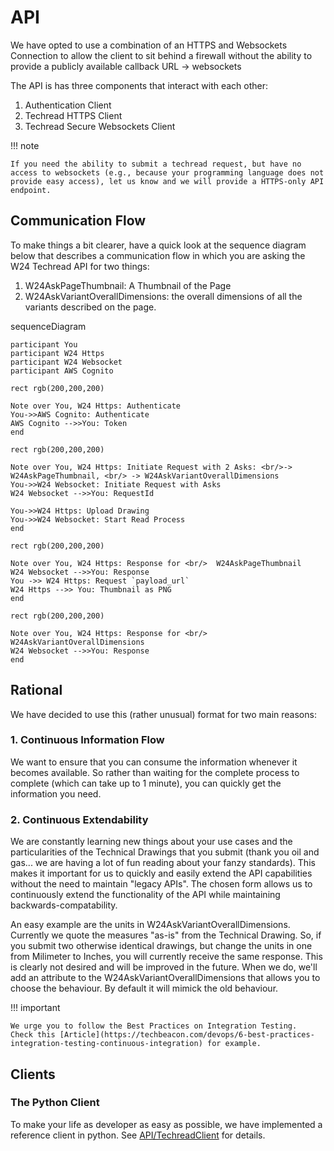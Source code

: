 <link rel="stylesheet" type="text/css" href="/mermaid.css">
<script src="https://unpkg.com/mermaid@8.4.8/dist/mermaid.min.js"></script>
<script>
mermaid.initialize({startOnLoad:true}); 
mermaid.sequenceConfig = {

    diagramMarginX:50,
    diagramMarginY:10,
    boxTextMargin:5,
    noteMargin:10,
    messageMargin:35,
    mirrorActors:true

}; 
</script>

# API

We have opted to use a combination of an HTTPS and Websockets Connection to allow the client to sit behind a firewall without the ability to provide a publicly available callback URL -> websockets

The API is has three components that interact with each other:

1. Authentication Client
2. Techread HTTPS Client
3. Techread Secure Websockets Client

!!! note

    If you need the ability to submit a techread request, but have no access to websockets (e.g., because your programming language does not provide easy access), let us know and we will provide a HTTPS-only API endpoint.

## Communication Flow

To make things a bit clearer, have a quick look at the sequence diagram below that describes a communication flow in which you are asking the W24 Techread API for two things:

1. W24AskPageThumbnail: A Thumbnail of the Page
2. W24AskVariantOverallDimensions: the overall dimensions of all the variants described on the page.

<div class="mermaid">
sequenceDiagram

    participant You
    participant W24 Https
    participant W24 Websocket
    participant AWS Cognito

    rect rgb(200,200,200)

    Note over You, W24 Https: Authenticate
    You->>AWS Cognito: Authenticate
    AWS Cognito -->>You: Token
    end

    rect rgb(200,200,200)

    Note over You, W24 Https: Initiate Request with 2 Asks: <br/>-> W24AskPageThumbnail, <br/> -> W24AskVariantOverallDimensions
    You->>W24 Websocket: Initiate Request with Asks
    W24 Websocket -->>You: RequestId

    You->>W24 Https: Upload Drawing
    You->>W24 Websocket: Start Read Process
    end

    rect rgb(200,200,200)

    Note over You, W24 Https: Response for <br/>  W24AskPageThumbnail
    W24 Websocket -->>You: Response
    You ->> W24 Https: Request `payload_url` 
    W24 Https -->> You: Thumbnail as PNG
    end

    rect rgb(200,200,200)

    Note over You, W24 Https: Response for <br/> W24AskVariantOverallDimensions
    W24 Websocket -->>You: Response
    end

</div>

## Rational

We have decided to use this (rather unusual) format for two main reasons:

### 1. Continuous Information Flow

We want to ensure that you can consume the information whenever it becomes available. So rather than waiting for the complete process to complete (which can take up to 1 minute), you can quickly get the information you need.

### 2. Continuous Extendability

We are constantly learning new things about your use cases and the particularities of the Technical Drawings that you submit (thank you oil and gas... we are having a lot of fun reading about your fanzy standards). This makes it important for us to quickly and easily extend the API capabilities without the need to maintain "legacy APIs". The chosen form allows us to continuously extend the functionality of the API while maintaining backwards-compatability.

An easy example are the units in W24AskVariantOverallDimensions. Currently we quote the measures "as-is" from the Technical Drawing. So, if you submit two otherwise identical drawings, but change the units in one from Milimeter to Inches, you will currently receive the same response. This is clearly not desired and will be improved in the future. When we do, we'll add an attribute to the W24AskVariantOverallDimensions that allows you to choose the behaviour. By default it will mimick the old behaviour.

!!! important

    We urge you to follow the Best Practices on Integration Testing.
    Check this [Article](https://techbeacon.com/devops/6-best-practices-integration-testing-continuous-integration) for example.

## Clients

### The Python Client

To make your life as developer as easy as possible, we have implemented a reference client in python.
See [API/TechreadClient](./api/techread-client) for details.


